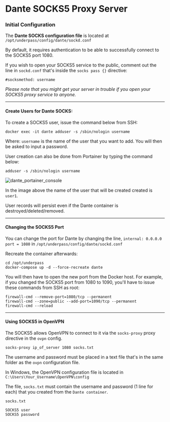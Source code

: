 # Dante SOCKS5 Proxy Server

### Initial Configuration

The **Dante SOCKS configuration file** is located at `/opt/underpass/config/dante/sockd.conf`

By default, it requires authentication to be able to successfully connect to the SOCKS5 port 1080.

If you wish to open your SOCKS5 service to the public, comment out the line in `sockd.conf` that's inside the `socks pass {}` directive: 
```
#socksmethod: username
```

_Please note that you might get your server in trouble if you open your SOCKS5 proxy service to anyone._

***

#### Create Users for Dante SOCKS:

To create a SOCKS5 user, issue the command below from SSH:
```
docker exec -it dante adduser -s /sbin/nologin username
```
Where: `username` is the name of the user that you want to add. You will then be asked to input a password.

User creation can also be done from Portainer by typing the command below:
```
adduser -s /sbin/nologin username
```

![dante_portainer_console](https://user-images.githubusercontent.com/9207205/93722750-9b42ca80-fbcb-11ea-8743-198959cbc53f.png)

In the image above the name of the user that will be created created is `user1`.

User records will persist even if the Dante container is destroyed/deleted/removed.

***

#### Changing the SOCKS5 Port

You can change the port for Dante by changing the line, `internal: 0.0.0.0 port = 1080` in `/opt/underpass/config/dante/sockd.conf`

Recreate the container afterwards:
```
cd /opt/underpass
docker-compose up -d --force-recreate dante
```

You will then have to open the new port from the Docker host. For example, if you changed the SOCKS5 port from 1080 to 1090, you'll have to issue these commands from SSH as root:
```
firewall-cmd --remove-port=1080/tcp --permanent
firewall-cmd --zone=public --add-port=1090/tcp --permanent
firewall-cmd --reload
```

***

#### Using SOCKS5 in OpenVPN

The SOCKS5 allows OpenVPN to connect to it via the `socks-proxy` proxy directive in the `ovpn` config.
```
socks-proxy ip_of_server 1080 socks.txt
```

The username and password must be placed in a text file that's in the same folder as the `ovpn` configuration file.

In Windows, the OpenVPN configuration file is located in `C:\Users\Your_Username\OpenVPN\config`

The file, `socks.txt` must contain the username and password (1 line for each) that you created from the `Dante container`.

`socks.txt`
```
SOCKS5 user
SOCKS5 password
```